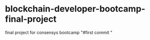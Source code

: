 # blockchain-developer-bootcamp-final-project
final project for consensys bootcamp
"#first commit " 
